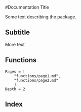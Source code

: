 #Documentation Title

Some text describing the package.

## Subtitle

More text


## Functions
```@contents
Pages = [
    "functions/page1.md",
    "functions/page2.md"
    ]
Depth = 2
```

## Index

```@index
```
